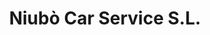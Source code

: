 ---
title: "Niubò Car Service S.L."
url: /torregrossa/niubo-car-service-s-l/
shop: reparación de automóviles
---
